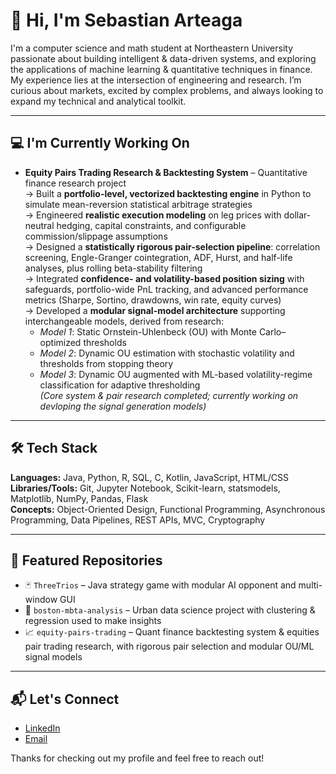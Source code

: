 # 👋 Hi, I'm Sebastian Arteaga

I'm a computer science and math student at Northeastern University passionate about building intelligent & data-driven systems, and exploring the applications of machine learning & quantitative techniques in finance. My experience lies at the intersection of engineering and research. I’m curious about markets, excited by complex problems, and always looking to expand my technical and analytical toolkit.

---

## 💻 I'm Currently Working On

- **Equity Pairs Trading Research & Backtesting System** – Quantitative finance research project  
  → Built a **portfolio-level, vectorized backtesting engine** in Python to simulate mean-reversion statistical arbitrage strategies  
  → Engineered **realistic execution modeling** on leg prices with dollar-neutral hedging, capital constraints, and configurable commission/slippage assumptions  
  → Designed a **statistically rigorous pair-selection pipeline**: correlation screening, Engle-Granger cointegration, ADF, Hurst, and half-life analyses, plus rolling beta-stability filtering  
  → Integrated **confidence- and volatility-based position sizing** with safeguards, portfolio-wide PnL tracking, and advanced performance metrics (Sharpe, Sortino, drawdowns, win rate, equity curves)  
  → Developed a **modular signal-model architecture** supporting interchangeable models, derived from research:  
    - *Model 1*: Static Ornstein-Uhlenbeck (OU) with Monte Carlo–optimized thresholds  
    - *Model 2*: Dynamic OU estimation with stochastic volatility and thresholds from stopping theory  
    - *Model 3*: Dynamic OU augmented with ML-based volatility-regime classification for adaptive thresholding  
  *(Core system & pair research completed; currently working on devloping the signal generation models)*

---

## 🛠️ Tech Stack

**Languages:** Java, Python, R, SQL, C, Kotlin, JavaScript, HTML/CSS  
**Libraries/Tools:** Git, Jupyter Notebook, Scikit-learn, statsmodels, Matplotlib, NumPy, Pandas, Flask  
**Concepts:** Object-Oriented Design, Functional Programming, Asynchronous Programming, Data Pipelines, REST APIs, MVC, Cryptography  

---

## 📌 Featured Repositories

- 🃏 `ThreeTrios` – Java strategy game with modular AI opponent and multi-window GUI
- 🚉 `boston-mbta-analysis` – Urban data science project with clustering & regression used to make insights
- 📈 `equity-pairs-trading` – Quant finance backtesting system & equities pair trading research, with rigorous pair selection and modular OU/ML signal models

---

## 📬 Let's Connect

- [LinkedIn](https://www.linkedin.com/in/sebastian-m-arteaga)  
- [Email](mailto:seb.mig.art.19@gmail.com)

Thanks for checking out my profile and feel free to reach out!
